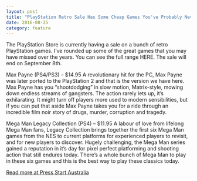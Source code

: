 ```yaml
---
layout: post
title: "PlayStation Retro Sale Has Some Cheap Games You've Probably Never Played"
date: 2016-08-25
category: feature
---
```


The PlayStation Store is currently having a sale on a bunch of retro PlayStation games. I’ve rounded up some of the great games that you may have missed over the years. You can see the full range HERE. The sale will end on September 8th.

Max Payne (PS4/PS3) – $14.95
A revolutionary hit for the PC, Max Payne was later ported to the PlayStation 2 and that is the version we have here. Max Payne has you “shootdodging” in slow motion, Matrix-style, mowing down endless streams of gangsters. The action rarely lets up, it’s exhilarating. It might turn off players more used to modern sensibilities, but if you can put that aside Max Payne takes you for a ride through an incredible film noir story of drugs, murder, corruption and tragedy.

Mega Man Legacy Collection (PS4) – $11.95
A labour of love from lifelong Mega Man fans, Legacy Collection brings together the first six Mega Man games from the NES to current platforms for experienced players to revisit, and for new players to discover. Hugely challenging, the Mega Man series gained a reputation in it’s day for pixel perfect platforming and shooting action that still endures today. There’s a whole bunch of Mega Man to play in these six games and this is the best way to play these classics today.

[Read more at Press Start Australia](http://press-start.com.au/bargains/2016/08/25/playstation-retro-sale-cheap-games-youve-probably-never-played/)